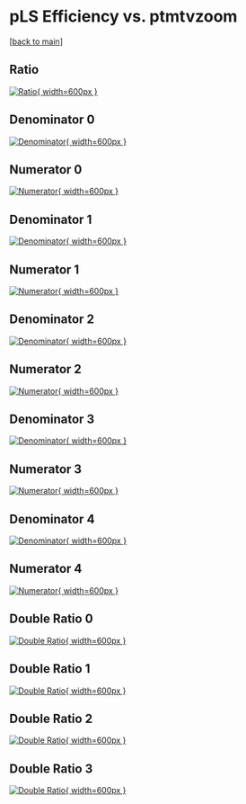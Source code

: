 # pLS Efficiency vs. ptmtvzoom

[[back to main](./)]



## Ratio

[![Ratio](../mtv/var/pLS_base_13_-1_eff_ptmtvzoom.png){ width=600px }](../mtv/var/pLS_base_13_-1_eff_ptmtvzoom.pdf)

## Denominator 0

[![Denominator](../mtv/den/pLS_base_13_-1_eff_ptmtvzoom_den0.png){ width=600px }](../mtv/den/pLS_base_13_-1_eff_ptmtvzoom_den0.pdf)

## Numerator 0

[![Numerator](../mtv/num/pLS_base_13_-1_eff_ptmtvzoom_num0.png){ width=600px }](../mtv/num/pLS_base_13_-1_eff_ptmtvzoom_num0.pdf)

## Denominator 1

[![Denominator](../mtv/den/pLS_base_13_-1_eff_ptmtvzoom_den1.png){ width=600px }](../mtv/den/pLS_base_13_-1_eff_ptmtvzoom_den1.pdf)

## Numerator 1

[![Numerator](../mtv/num/pLS_base_13_-1_eff_ptmtvzoom_num1.png){ width=600px }](../mtv/num/pLS_base_13_-1_eff_ptmtvzoom_num1.pdf)

## Denominator 2

[![Denominator](../mtv/den/pLS_base_13_-1_eff_ptmtvzoom_den2.png){ width=600px }](../mtv/den/pLS_base_13_-1_eff_ptmtvzoom_den2.pdf)

## Numerator 2

[![Numerator](../mtv/num/pLS_base_13_-1_eff_ptmtvzoom_num2.png){ width=600px }](../mtv/num/pLS_base_13_-1_eff_ptmtvzoom_num2.pdf)

## Denominator 3

[![Denominator](../mtv/den/pLS_base_13_-1_eff_ptmtvzoom_den3.png){ width=600px }](../mtv/den/pLS_base_13_-1_eff_ptmtvzoom_den3.pdf)

## Numerator 3

[![Numerator](../mtv/num/pLS_base_13_-1_eff_ptmtvzoom_num3.png){ width=600px }](../mtv/num/pLS_base_13_-1_eff_ptmtvzoom_num3.pdf)

## Denominator 4

[![Denominator](../mtv/den/pLS_base_13_-1_eff_ptmtvzoom_den4.png){ width=600px }](../mtv/den/pLS_base_13_-1_eff_ptmtvzoom_den4.pdf)

## Numerator 4

[![Numerator](../mtv/num/pLS_base_13_-1_eff_ptmtvzoom_num4.png){ width=600px }](../mtv/num/pLS_base_13_-1_eff_ptmtvzoom_num4.pdf)

## Double Ratio 0

[![Double Ratio](../mtv/ratio/pLS_base_13_-1_eff_ptmtvzoom_ratio0.png){ width=600px }](../mtv/ratio/pLS_base_13_-1_eff_ptmtvzoom_ratio0.pdf)

## Double Ratio 1

[![Double Ratio](../mtv/ratio/pLS_base_13_-1_eff_ptmtvzoom_ratio1.png){ width=600px }](../mtv/ratio/pLS_base_13_-1_eff_ptmtvzoom_ratio1.pdf)

## Double Ratio 2

[![Double Ratio](../mtv/ratio/pLS_base_13_-1_eff_ptmtvzoom_ratio2.png){ width=600px }](../mtv/ratio/pLS_base_13_-1_eff_ptmtvzoom_ratio2.pdf)

## Double Ratio 3

[![Double Ratio](../mtv/ratio/pLS_base_13_-1_eff_ptmtvzoom_ratio3.png){ width=600px }](../mtv/ratio/pLS_base_13_-1_eff_ptmtvzoom_ratio3.pdf)

